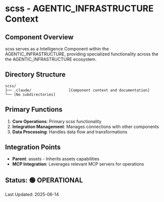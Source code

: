 # scss - AGENTIC_INFRASTRUCTURE Context

## Component Overview

scss serves as a Intelligence Component within the AGENTIC_INFRASTRUCTURE, providing specialized functionality across the the AGENTIC_INFRASTRUCTURE ecosystem.

## Directory Structure

```
scss/
├── .claude/                 [Component context and documentation]
└── [No subdirectories]
```

## Primary Functions

1. **Core Operations**: Primary scss functionality
2. **Integration Management**: Manages connections with other components
3. **Data Processing**: Handles data flow and transformations

## Integration Points

- **Parent**: assets - Inherits assets capabilities
- **MCP Integration**: Leverages relevant MCP servers for operations
  
## Status: 🟢 OPERATIONAL

Last Updated: 2025-06-14

